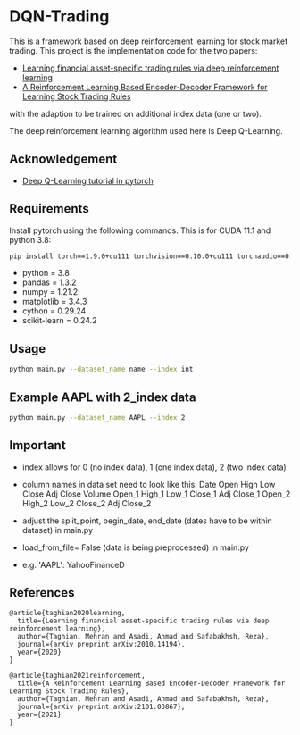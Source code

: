# DQN-Trading

This is a framework based on deep reinforcement learning for stock market trading. This project is the implementation
code for the two papers:

- [Learning financial asset-specific trading rules via deep reinforcement learning](https://arxiv.org/abs/2010.14194)
- [A Reinforcement Learning Based Encoder-Decoder Framework for Learning Stock Trading Rules](https://arxiv.org/abs/2101.03867)

with the adaption to be trained on additional index data (one or two).

The deep reinforcement learning algorithm used here is Deep Q-Learning.

## Acknowledgement

- [Deep Q-Learning tutorial in pytorch](https://pytorch.org/tutorials/intermediate/reinforcement_q_learning.html)

## Requirements

Install pytorch using the following commands. This is for CUDA 11.1 and python 3.8:

```bash
pip install torch==1.9.0+cu111 torchvision==0.10.0+cu111 torchaudio==0.9.0 -f https://download.pytorch.org/whl/torch_stable.html
```
- python = 3.8
- pandas = 1.3.2
- numpy = 1.21.2
- matplotlib = 3.4.3
- cython = 0.29.24
- scikit-learn = 0.24.2

## Usage
```bash
python main.py --dataset_name name --index int 
```

## Example AAPL with 2_index data 
```bash
python main.py --dataset_name AAPL --index 2
```

## Important
* index allows for 0 (no index data), 1 (one index data), 2 (two index data)
* column names in data set need to look like this:
  Date	Open	High	Low	Close	Adj Close	Volume	Open_1	High_1	Low_1	Close_1	Adj Close_1	Open_2	High_2	Low_2	Close_2	Adj Close_2

* adjust the split_point, begin_date, end_date (dates have to be within dataset) in main.py
* load_from_file= False (data is being preprocessed) in main.py
* e.g. 'AAPL': YahooFinanceD

## References

```
@article{taghian2020learning,
  title={Learning financial asset-specific trading rules via deep reinforcement learning},
  author={Taghian, Mehran and Asadi, Ahmad and Safabakhsh, Reza},
  journal={arXiv preprint arXiv:2010.14194},
  year={2020}
}

@article{taghian2021reinforcement,
  title={A Reinforcement Learning Based Encoder-Decoder Framework for Learning Stock Trading Rules},
  author={Taghian, Mehran and Asadi, Ahmad and Safabakhsh, Reza},
  journal={arXiv preprint arXiv:2101.03867},
  year={2021}
}
```

